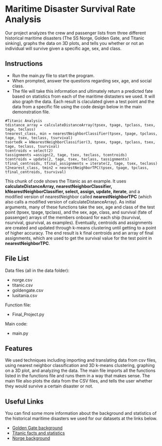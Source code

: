 # Maritime Disaster Survival Rate Analysis

Our project analyzes the crew and passenger lists from three different historical maritime disasters (The SS Norge, Golden Gate, and Titanic sinking), graphs the data on 3D plots, and tells you whether or not an individual will survive given a specific age, sex, and class.

## Instructions

- Run the main.py file to start the program. 
- When prompted, answer the questions regarding sex, age, and social class. 
- The file will take this information and ultimately return a predicted fate based on statistics from each of the maritime distasters we used. It will also graph the data.
Each result is claculated given a test point and the data from a specific file using the code design below in the main demonstration file.
```
#Titanic Analysis 
tdistance_array = calculateDistanceArray(tpsex, tpage, tpclass, tsex, tage, teclass)
tnearest_class, min = nearestNeighborClassifier(tpsex, tpage, tpclass, tage, tsex, teclass, tsurvival)
tsortedk = kNearestNeighborClassifier(3, tpsex, tpage, tpclass, tsex, tage, teclass, tsurvival)
tcentroids = select(2)
tassignments =assign(2, tage, tsex, teclass, tcentroids)
tcentroids = update(2, tage, tsex, teclass, tassignments)
tfinal_centroids, tfinal_assignments = iterate(2, tage, tsex, teclass)
t2nearest_class, tmin2 = nearestNeighborTPC(tpsex, tpage, tpclass, tfinal_centroids, tsurvival)
```
This chunk of code shows the Titanic as an example. It uses **calculateDistanceArray, nearestNeighborClassifier, kNearestNeighborClassifier, select, assign, update, iterate**, and a modified version of nearestNeighbor called **nearestNeighborTPC** (which also calls a modified version of calculateDistanceArray). As initial arguments, many of these functions take the sex, age and class of the test point (tpsex, tpage, tpclass), and the sex, age, class, and survival (fate of passenger) arrays of the members onboard for each ship (tsurvival, nsurvival, gsurvival, as examples). Eventually, centroids and assignments are created and updated through k-means clustering until getting to a point of higher accuracy. The end result is k final centroids and an array of final assignments, which are used to get the survival value for the test point in **nearestNeighborTPC**. 

## File List
Data files (all in the data folder):
- norge.csv
- titanic.csv
- goldengate.csv
- lusitania.csv

Function file:
- Final_Project.py

Main code:
- main.py

## Features
We used techniques including importing and translating data from csv files, using nearest neighbor classification and 3D k-means clustering, graphing on a 3D plot, and analyzing the data. The main file imports all the functions listed in the functions file and runs them in a way that makes sense. The main file also plots the data from the CSV files, and tells the user whether they would survive a certain disaster or not.
## Useful Links
You can find some more information about the background and statistics of the historical maritime disasters we used for our datasets at the links below.

- [Golden Gate background](http://www.aquaticsportsadventures.com/Articles/Misc/SSGoldenGate/SSGoldenGate.html)
- [Titanic facts and statistics](https://www.ultimatetitanic.com/facts-statistics/)
- [Norge background](http://www.norwayheritage.com/articles/templates/great-disasters.asp?articleid=119&zoneid=1)

